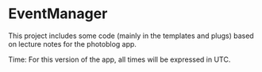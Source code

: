 # EventManager

This project includes some code (mainly in the templates and plugs) based on lecture notes for the photoblog app.

Time:
For this version of the app, all times will be expressed in UTC.